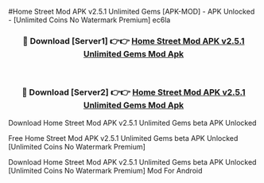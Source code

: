 #Home Street Mod APK v2.5.1 Unlimited Gems [APK-MOD] - APK Unlocked - [Unlimited Coins No Watermark Premium] ec6la



<div align="center">

<h3>🔴 Download [Server1] 👉👉 <a href="https://momento.my/?title=Home_Street_Mod_APK_v2.5.1_Unlimited_Gems">Home Street Mod APK v2.5.1 Unlimited Gems Mod Apk</a></h3><br>

<h3>🔴 Download [Server2] 👉👉 <a href="https://momento.my/?title=Home_Street_Mod_APK_v2.5.1_Unlimited_Gems">Home Street Mod APK v2.5.1 Unlimited Gems Mod Apk</a></h3>
</div>



Download Home Street Mod APK v2.5.1 Unlimited Gems beta APK Unlocked

Free Home Street Mod APK v2.5.1 Unlimited Gems beta APK Unlocked [Unlimited Coins No Watermark Premium]

Download Home Street Mod APK v2.5.1 Unlimited Gems beta APK Unlocked [Unlimited Coins No Watermark Premium] Mod For Android
